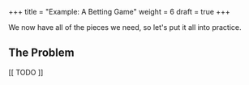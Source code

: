 +++
title = "Example: A Betting Game"
weight = 6
draft = true
+++

We now have all of the pieces we need, so let's put it all into practice.

## The Problem

[[ TODO ]]

